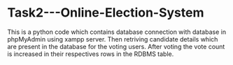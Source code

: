 # Task2---Online-Election-System
This is a python code which contains database connection with database in phpMyAdmin using xampp server.
Then retriving candidate details which are present in the database for the voting users.
After voting the vote count is increased in their respectives rows in the RDBMS table.
